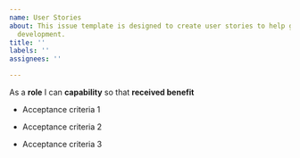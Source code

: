 ```yaml
---
name: User Stories
about: This issue template is designed to create user stories to help guide feature
  development.
title: ''
labels: ''
assignees: ''

---
```


As a **role** I can **capability** so that **received benefit**

- Acceptance criteria 1

- Acceptance criteria 2

- Acceptance criteria 3
